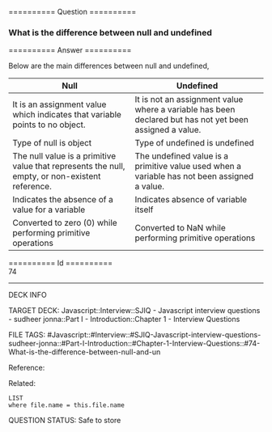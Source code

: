 ========== Question ==========  

### What is the difference between null and undefined  

========== Answer ==========  

Below are the main differences between null and undefined,

| Null | Undefined |
| --- | --- |
| It is an assignment value which indicates that variable points to no object. | It is not an assignment value where a variable has been declared but has not yet been assigned a value. |
| Type of null is object | Type of undefined is undefined |
| The null value is a primitive value that represents the null, empty, or non-existent reference. | The undefined value is a primitive value used when a variable has not been assigned a value. |
| Indicates the absence of a value for a variable | Indicates absence of variable itself |
| Converted to zero (0) while performing primitive operations | Converted to NaN while performing primitive operations |

========== Id ==========  
74

---

DECK INFO

TARGET DECK: Javascript::Interview::SJIQ - Javascript interview questions - sudheer jonna::Part I - Introduction::Chapter 1 - Interview Questions

FILE TAGS: #Javascript::#Interview::#SJIQ-Javascript-interview-questions-sudheer-jonna::#Part-I-Introduction::#Chapter-1-Interview-Questions::#74-What-is-the-difference-between-null-and-un

Reference:

Related:

```dataview
LIST
where file.name = this.file.name
```

QUESTION STATUS: Safe to store
